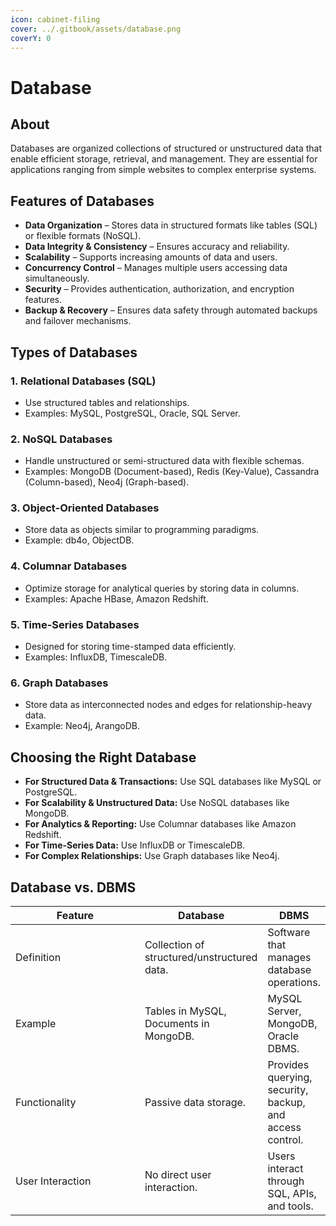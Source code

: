 ```yaml
---
icon: cabinet-filing
cover: ../.gitbook/assets/database.png
coverY: 0
---
```


# Database

## About

Databases are organized collections of structured or unstructured data that enable efficient storage, retrieval, and management. They are essential for applications ranging from simple websites to complex enterprise systems.

## Features of Databases

* **Data Organization** – Stores data in structured formats like tables (SQL) or flexible formats (NoSQL).
* **Data Integrity & Consistency** – Ensures accuracy and reliability.
* **Scalability** – Supports increasing amounts of data and users.
* **Concurrency Control** – Manages multiple users accessing data simultaneously.
* **Security** – Provides authentication, authorization, and encryption features.
* **Backup & Recovery** – Ensures data safety through automated backups and failover mechanisms.

## **Types of Databases**

### **1. Relational Databases (SQL)**

* Use structured tables and relationships.
* Examples: MySQL, PostgreSQL, Oracle, SQL Server.

### **2. NoSQL Databases**

* Handle unstructured or semi-structured data with flexible schemas.
* Examples: MongoDB (Document-based), Redis (Key-Value), Cassandra (Column-based), Neo4j (Graph-based).

### **3. Object-Oriented Databases**

* Store data as objects similar to programming paradigms.
* Example: db4o, ObjectDB.

### **4. Columnar Databases**

* Optimize storage for analytical queries by storing data in columns.
* Examples: Apache HBase, Amazon Redshift.

### **5. Time-Series Databases**

* Designed for storing time-stamped data efficiently.
* Examples: InfluxDB, TimescaleDB.

### **6. Graph Databases**

* Store data as interconnected nodes and edges for relationship-heavy data.
* Example: Neo4j, ArangoDB.

## **Choosing the Right Database**

* **For Structured Data & Transactions:** Use SQL databases like MySQL or PostgreSQL.
* **For Scalability & Unstructured Data:** Use NoSQL databases like MongoDB.
* **For Analytics & Reporting:** Use Columnar databases like Amazon Redshift.
* **For Time-Series Data:** Use InfluxDB or TimescaleDB.
* **For Complex Relationships:** Use Graph databases like Neo4j.

## **Database vs. DBMS**

<table data-full-width="true"><thead><tr><th width="195">Feature</th><th>Database</th><th>DBMS</th></tr></thead><tbody><tr><td>Definition</td><td>Collection of structured/unstructured data.</td><td>Software that manages database operations.</td></tr><tr><td>Example</td><td>Tables in MySQL, Documents in MongoDB.</td><td>MySQL Server, MongoDB, Oracle DBMS.</td></tr><tr><td>Functionality</td><td>Passive data storage.</td><td>Provides querying, security, backup, and access control.</td></tr><tr><td>User Interaction</td><td>No direct user interaction.</td><td>Users interact through SQL, APIs, and tools.</td></tr></tbody></table>
